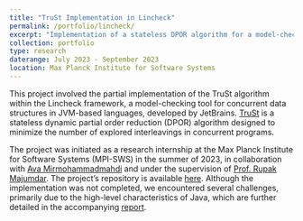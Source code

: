 ```yaml
---
title: "TruSt Implementation in Lincheck"
permalink: /portfolio/lincheck/
excerpt: "Implementation of a stateless DPOR algorithm for a model-checking framework"
collection: portfolio
type: research
daterange: July 2023 - September 2023
location: Max Planck Institute for Software Systems
---
```


This project involved the partial implementation of the TruSt algorithm within the Lincheck framework, a model-checking tool for concurrent data structures in JVM-based languages, developed by JetBrains. [TruSt](https://plv.mpi-sws.org/genmc/popl2022-trust.pdf) is a stateless dynamic partial order reduction (DPOR) algorithm designed to minimize the number of explored interleavings in concurrent programs.

The project was initiated as a research internship at the Max Planck Institute for Software Systems (MPI-SWS) in the summer of 2023, in collaboration with [Ava Mirmohammadmahdi](https://avamirm.github.io) and under the supervision of [Prof. Rupak Majumdar](https://people.mpi-sws.org/~rupak/). The project’s repository is available [here](https://github.com/rupakm/lincheck). Although the implementation was not completed, we encountered several challenges, primarily due to the high-level characteristics of Java, which are further detailed in the accompanying [report](https://github.com/rupakm/lincheck/blob/master/src/jvm/main/org/jetbrains/kotlinx/lincheck/strategy/managed/trust/README.md).
